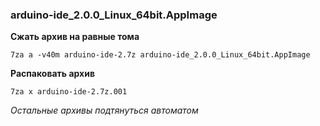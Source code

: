 ### arduino-ide_2.0.0_Linux_64bit.AppImage

**Сжать архив на равные тома**

`7za a -v40m arduino-ide-2.7z arduino-ide_2.0.0_Linux_64bit.AppImage`

**Распаковать архив**

`7za x arduino-ide-2.7z.001`

*Остальные архивы подтянуться автоматом*